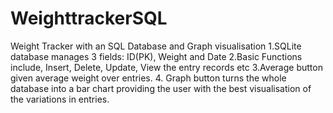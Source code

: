 # WeighttrackerSQL
Weight Tracker with an SQL Database and Graph visualisation
1.SQLite database manages 3 fields: ID(PK), Weight and Date
2.Basic Functions include, Insert, Delete, Update, View the entry records etc
3.Average button given average weight over entries.
4. Graph button turns the whole database into a bar chart providing the user with the best visualisation of the variations in entries.
